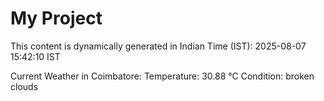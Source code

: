 # My Project

This content is dynamically generated in Indian Time (IST): 2025-08-07 15:42:10 IST


Current Weather in Coimbatore:
Temperature: 30.88 °C
Condition: broken clouds
